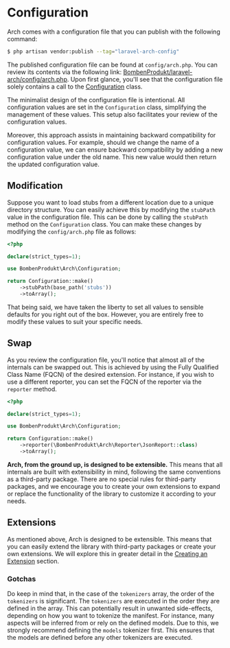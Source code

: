 # Configuration

Arch comes with a configuration file that you can publish with the following command:

```bash
$ php artisan vendor:publish --tag="laravel-arch-config"
```

The published configuration file can be found at `config/arch.php`. You can review its contents via the following link: [BombenProdukt/laravel-arch/config/arch.php](https://github.com/faustbrian/laravel-arch/blob/main/config/arch.php). Upon first glance, you'll see that the configuration file solely contains a call to the [Configuration](https://github.com/faustbrian/laravel-arch/blob/main/src/Configuration.php) class.

The minimalist design of the configuration file is intentional. All configuration values are set in the `Configuration` class, simplifying the management of these values. This setup also facilitates your review of the configuration values.

Moreover, this approach assists in maintaining backward compatibility for configuration values. For example, should we change the name of a configuration value, we can ensure backward compatibility by adding a new configuration value under the old name. This new value would then return the updated configuration value.

## Modification

Suppose you want to load stubs from a different location due to a unique directory structure. You can easily achieve this by modifying the `stubPath` value in the configuration file. This can be done by calling the `stubPath` method on the `Configuration` class. You can make these changes by modifying the `config/arch.php` file as follows:

```php
<?php

declare(strict_types=1);

use BombenProdukt\Arch\Configuration;

return Configuration::make()
    ->stubPath(base_path('stubs'))
    ->toArray();
```

That being said, we have taken the liberty to set all values to sensible defaults for you right out of the box. However, you are entirely free to modify these values to suit your specific needs.

## Swap

As you review the configuration file, you'll notice that almost all of the internals can be swapped out. This is achieved by using the Fully Qualified Class Name (FQCN) of the desired extension. For instance, if you wish to use a different reporter, you can set the FQCN of the reporter via the `reporter` method.

```php
<?php

declare(strict_types=1);

use BombenProdukt\Arch\Configuration;

return Configuration::make()
    ->reporter(\BombenProdukt\Arch\Reporter\JsonReport::class)
    ->toArray();
```

**Arch, from the ground up, is designed to be extensible.** This means that all internals are built with extensibility in mind, following the same conventions as a third-party package. There are no special rules for third-party packages, and we encourage you to create your own extensions to expand or replace the functionality of the library to customize it according to your needs.

## Extensions

As mentioned above, Arch is designed to be extensible. This means that you can easily extend the library with third-party packages or create your own extensions. We will explore this in greater detail in the [Creating an Extension](/digging-deeper/creating-an-extension) section.

### Gotchas

Do keep in mind that, in the case of the `tokenizers` array, the order of the `tokenizers` is significant. The `tokenizers` are executed in the order they are defined in the array. This can potentially result in unwanted side-effects, depending on how you want to tokenize the manifest. For instance, many aspects will be inferred from or rely on the defined models. Due to this, we strongly recommend defining the `models` tokenizer first. This ensures that the models are defined before any other tokenizers are executed.
